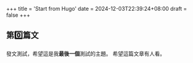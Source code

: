 +++
title = 'Start from Hugo'
date = 2024-12-03T22:39:24+08:00
draft = false
+++
## 第0️⃣篇文

發文測試，希望這是我**最後一個**測試的主題。
希望這篇文章有人看。